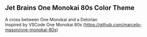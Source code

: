 ## Jet Brains One Monokai 80s Color Theme

A cross between One Monokai and a Delorian <br>
Inspired by VSCode One Monokai 80s (https://github.com/marcelo-mason/one-monokai-80s)
